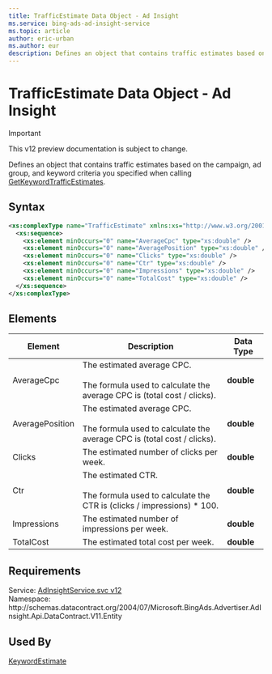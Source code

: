 ```yaml
---
title: TrafficEstimate Data Object - Ad Insight
ms.service: bing-ads-ad-insight-service
ms.topic: article
author: eric-urban
ms.author: eur
description: Defines an object that contains traffic estimates based on the campaign, ad group, and keyword criteria you specified when calling GetKeywordTrafficEstimates.
---
```

# TrafficEstimate Data Object - Ad Insight

> [!IMPORTANT]
> This v12 preview documentation is subject to change.

Defines an object that contains traffic estimates based on the campaign, ad group, and keyword criteria you specified when calling [GetKeywordTrafficEstimates](/bingads/ad-insight-service/getkeywordtrafficestimates.md).

## Syntax
```xml
<xs:complexType name="TrafficEstimate" xmlns:xs="http://www.w3.org/2001/XMLSchema">
  <xs:sequence>
    <xs:element minOccurs="0" name="AverageCpc" type="xs:double" />
    <xs:element minOccurs="0" name="AveragePosition" type="xs:double" />
    <xs:element minOccurs="0" name="Clicks" type="xs:double" />
    <xs:element minOccurs="0" name="Ctr" type="xs:double" />
    <xs:element minOccurs="0" name="Impressions" type="xs:double" />
    <xs:element minOccurs="0" name="TotalCost" type="xs:double" />
  </xs:sequence>
</xs:complexType>
```

## <a name="elements"></a>Elements

|Element|Description|Data Type|
|-----------|---------------|-------------|
|<a name="averagecpc"></a>AverageCpc|The estimated average CPC.<br /><br />The formula used to calculate the average CPC is (total cost / clicks).|**double**|
|<a name="averageposition"></a>AveragePosition|The estimated average CPC.<br /><br />The formula used to calculate the average CPC is (total cost / clicks).|**double**|
|<a name="clicks"></a>Clicks|The estimated number of clicks per week.|**double**|
|<a name="ctr"></a>Ctr|The estimated CTR.<br /><br />The formula used to calculate the CTR is (clicks / impressions) &#42; 100.|**double**|
|<a name="impressions"></a>Impressions|The estimated number of impressions per week.|**double**|
|<a name="totalcost"></a>TotalCost|The estimated total cost per week.|**double**|

## Requirements
Service: [AdInsightService.svc v12](https://adinsight.api.bingads.microsoft.com/Api/Advertiser/AdInsight/v11/AdInsightService.svc)  
Namespace: http\://schemas.datacontract.org/2004/07/Microsoft.BingAds.Advertiser.AdInsight.Api.DataContract.V11.Entity  

## Used By
[KeywordEstimate](keywordestimate.md)  
